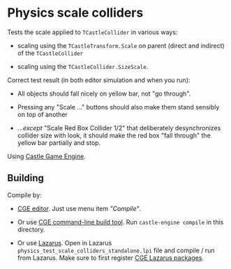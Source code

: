 # Physics scale colliders

Tests the scale applied to `TCastleCollider` in various ways:

- scaling using the `TCastleTransform.Scale` on parent (direct and indirect) of the `TCastleCollider`

- scaling using the `TCastleCollider.SizeScale`.

Correct test result (in both editor simulation and when you run):

- All objects should fall nicely on yellow bar, not "go through".

- Pressing any "Scale ..." buttons should also make them stand sensibly on top of another

- ...*except* "Scale Red Box Collider 1/2" that deliberately desynchronizes collider size with look, it should make the red box "fall through" the yellow bar partially and stop.

Using [Castle Game Engine](https://castle-engine.io/).

## Building

Compile by:

- [CGE editor](https://castle-engine.io/manual_editor.php). Just use menu item _"Compile"_.

- Or use [CGE command-line build tool](https://castle-engine.io/build_tool). Run `castle-engine compile` in this directory.

- Or use [Lazarus](https://www.lazarus-ide.org/). Open in Lazarus `physics_test_scale_colliders_standalone.lpi` file and compile / run from Lazarus. Make sure to first register [CGE Lazarus packages](https://castle-engine.io/documentation.php).
